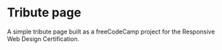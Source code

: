 # Tribute page
A simple tribute page built as a freeCodeCamp project for the Responsive Web Design Certification.
